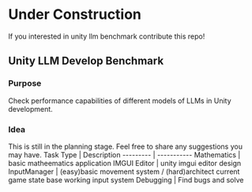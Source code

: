 # Under Construction
If you interested in unity llm benchmark contribute this repo!
## Unity LLM Develop Benchmark
### Purpose
Check performance capabilities of different models of LLMs in Unity development.

### Idea
This is still in the planning stage. Feel free to share any suggestions you may have.
Task Type | Description
--------- | -----------
Mathematics | basic matheematics application
IMGUI Editor | unity imgui editor design
InputManager | (easy)basic movement system / (hard)architect current game state base working input system
Debugging | Find bugs and solve
